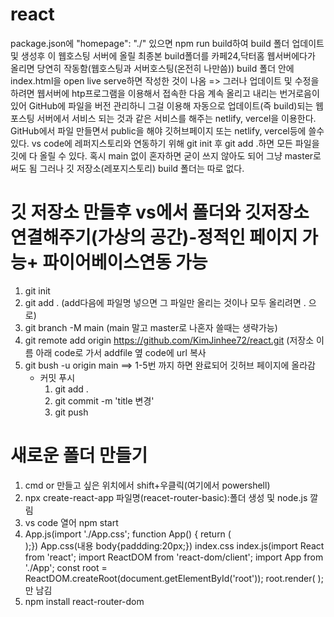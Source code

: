 # react
package.json에     "homepage": "./" 있으면 npm run build하여 build 폴더 업데이트 및 생성후 이 웹호스팅 서버에 올릴 최종본 build폴더를 카페24,닥터홈 웹서버에다가 올리면 당연히 작동함(웹호스팅과 서버호스팅(온전히 나만씀))
build 폴더 안에 index.html을 open live serve하면 작성한 것이 나옴
=> 그러나 업데이트 및 수정을 하려면 웹서버에 htp프로그램을 이용해서 접속한 다음 계속 올리고 내리는 번거로음이 있어 GitHub에 파일을 버전 관리하니 그걸 이용해 자동으로 업데이트(즉 build)되는 웹포스팅 서버에서 서비스 되는 것과 같은 서비스를 해주는 netlify, vercel을 이용한다.
GitHub에서 파일 만들면서 public을 해야 깃허브페이지 또는 netlify, vercel등에 쓸수 있다.
vs code에 레퍼지스토리와 연동하기 위해 git init 후 git add .하면 모든 파일을 깃에 다 올릴 수 있다.
혹시 main 없이 혼자하면 굳이 쓰지 않아도 되어 그냥 master로 써도 됨
그러나 깃 저장소(레포지스토리) build 폴더는 따로 없다.

# 깃 저장소 만들후 vs에서 폴더와 깃저장소 연결해주기(가상의 공간)-정적인 페이지 가능+ 파이어베이스연동 가능
1. git init
2. git add . (add다음에 파일명 넣으면 그 파일만 올리는 것이나 모두 올리려면 . 으로)
3. git branch -M main (main 말고 master로 나혼자 쓸때는 생략가능)
4. git remote add origin https://github.com/KimJinhee72/react.git (저장소 이름 아래 code로 가서 addfile 옆 code에 url 복사
5. git bush -u origin main
==> 1-5번 까지 하면 완료되어 깃허브 페이지에 올라감
   * 커밋 푸시
     1.  git add .
     2.  git commit -m 'title 변경'
     3.  git push


# 새로운 폴더 만들기
1. cmd or 만들고 싶은 위치에서 shift+우클릭(여기에서 powershell)
2. npx create-react-app 파일명(reacet-router-basic):폴더 생성 및 node.js 깔림
3. vs code 열어 npm start
4. App.js(import './App.css'; function App() {  return ( <div className="App">  </div>  );}) App.css(내용 body{paddding:20px;}) index.css index.js(import React from 'react'; import ReactDOM from 'react-dom/client'; import App from './App'; 
const root = ReactDOM.createRoot(document.getElementById('root'));   root.render(  <App /> ); 만 남김
5. npm install react-router-dom 
